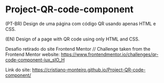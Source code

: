 # Project-QR-code-component
(PT-BR) Design de uma página com código QR usando apenas HTML e CSS.

(EN) Design of a page with QR code using only HTML and CSS.

Desafio retirado do site Frontend Mentor // Challenge taken from the Frontend Mentor website:
https://www.frontendmentor.io/challenges/qr-code-component-iux_sIO_H

Link do site: https://cristiano-monteiro.github.io/Project-QR-code-component/
